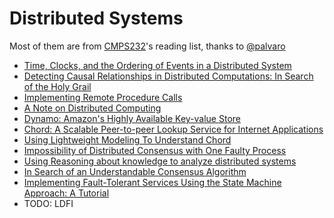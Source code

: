# Distributed Systems

Most of them are from [CMPS232](https://github.com/palvaro/CMPS232-Fall16)'s reading list, thanks to [@palvaro](https://github.com/palvaro)

- [Time, Clocks, and the Ordering of Events in a Distributed System](time_clocks)
- [Detecting Causal Relationships in Distributed Computations: In Search of the Holy Grail](causal_relationship)
- [Implementing Remote Procedure Calls](rpc)
- [A Note on Distributed Computing](anti-rpc)
- [Dynamo: Amazon's Highly Available Key-value Store](dynamo)
- [Chord: A Scalable Peer-to-peer Lookup Service for Internet Applications](chord)
- [Using Lightweight Modeling To Understand Chord](chord-light)
- [Impossibility of Distributed Consensus with One Faulty Process](flp-impossibility)
- [Using Reasoning about knowledge to analyze distributed systems](rak)
- [In Search of an Understandable Consensus Algorithm](raft)
- [Implementing Fault-Tolerant Services Using the State Machine Approach: A Tutorial](replicated-state-machine)
- TODO: LDFI
